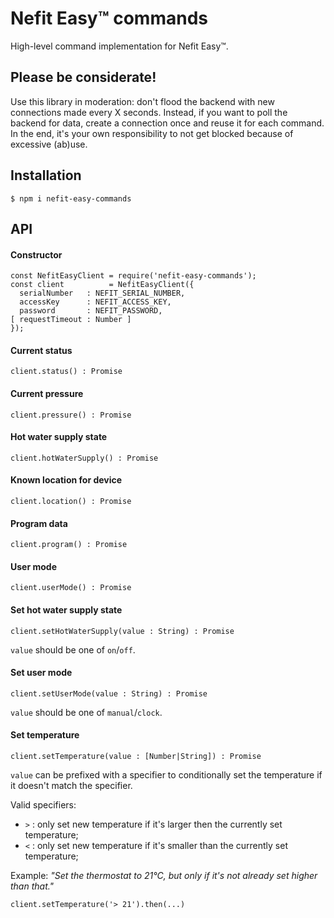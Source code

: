# Nefit Easy™ commands

High-level command implementation for Nefit Easy™.

## Please be considerate!

Use this library in moderation: don't flood the backend with new connections made every X seconds. Instead, if you want to poll the backend for data, create a connection once and reuse it for each command. In the end, it's your own responsibility to not get blocked because of excessive (ab)use.

## Installation

```
$ npm i nefit-easy-commands
```

## API

#### Constructor

```
const NefitEasyClient = require('nefit-easy-commands');
const client          = NefitEasyClient({
  serialNumber   : NEFIT_SERIAL_NUMBER,
  accessKey      : NEFIT_ACCESS_KEY,
  password       : NEFIT_PASSWORD,
[ requestTimeout : Number ]
});
```

#### Current status

```
client.status() : Promise
```

#### Current pressure

```
client.pressure() : Promise
```

#### Hot water supply state

```
client.hotWaterSupply() : Promise
```

#### Known location for device

```
client.location() : Promise
```

#### Program data

```
client.program() : Promise
```

#### User mode

```
client.userMode() : Promise
```

#### Set hot water supply state

```
client.setHotWaterSupply(value : String) : Promise
```

`value` should be one of `on`/`off`.

#### Set user mode

```
client.setUserMode(value : String) : Promise
```

`value` should be one of `manual`/`clock`.

#### Set temperature

```
client.setTemperature(value : [Number|String]) : Promise
```

`value` can be prefixed with a specifier to conditionally set the temperature if it doesn't match the specifier.

Valid specifiers:
* `>` : only set new temperature if it's larger then the currently set temperature;
* `<` : only set new temperature if it's smaller than the currently set temperature;

Example:
_"Set the thermostat to 21°C, but only if it's not already set higher than that."_

```
client.setTemperature('> 21').then(...)
```
